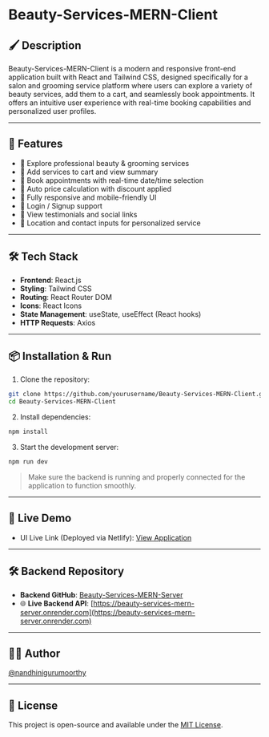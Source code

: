 # Beauty-Services-MERN-Client

## 🖌️ Description

Beauty-Services-MERN-Client is a modern and responsive front-end application built with React and Tailwind CSS, designed specifically for a salon and grooming service platform where users can explore a variety of beauty services, add them to a cart, and seamlessly book appointments. It offers an intuitive user experience with real-time booking capabilities and personalized user profiles.

---

## 🚀 Features

- 💅 Explore professional beauty & grooming services  
- 🛒 Add services to cart and view summary  
- 📅 Book appointments with real-time date/time selection  
- 💸 Auto price calculation with discount applied  
- 📱 Fully responsive and mobile-friendly UI  
- 🔐 Login / Signup support  
- 🌟 View testimonials and social links  
- 📍 Location and contact inputs for personalized service  

---

## 🛠️ Tech Stack

- **Frontend**: React.js  
- **Styling**: Tailwind CSS  
- **Routing**: React Router DOM  
- **Icons**: React Icons  
- **State Management**: useState, useEffect (React hooks)  
- **HTTP Requests**: Axios  

---

## 📦 Installation & Run

1. Clone the repository:

```bash
git clone https://github.com/yourusername/Beauty-Services-MERN-Client.git
cd Beauty-Services-MERN-Client
```

2. Install dependencies:

```bash
npm install
```

3. Start the development server:

```bash
npm run dev
```

> Make sure the backend is running and properly connected for the application to function smoothly.

---

## 🔗 Live Demo

- UI Live Link (Deployed via Netlify): [View Application](https://glam-on-go-beauty-services-mern-app.netlify.app/)

---

## 🛠️ Backend Repository

* **Backend GitHub**: [Beauty-Services-MERN-Server](https://github.com/nandhinigurumoorthyy/Beauty-Services-MERN-Server)
* 🌐 **Live Backend API**: [https://beauty-services-mern-server.onrender.com](https://beauty-services-mern-server.onrender.com)
  
---

## 🙋‍♀️ Author

[@nandhinigurumoorthy](https://github.com/nandhinigurumoorthyy)

---

## 📄 License

This project is open-source and available under the [MIT License](LICENSE).

